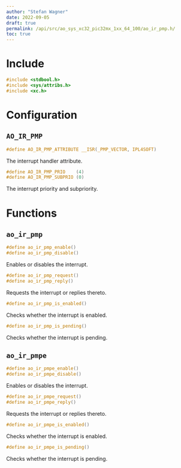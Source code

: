 ```yaml
---
author: "Stefan Wagner"
date: 2022-09-05
draft: true
permalink: /api/src/ao_sys_xc32_pic32mx_1xx_64_100/ao_ir_pmp.h/
toc: true
---
```


# Include

```c
#include <stdbool.h>
#include <sys/attribs.h>
#include <xc.h>
```

# Configuration

## `AO_IR_PMP`

```c
#define AO_IR_PMP_ATTRIBUTE __ISR(_PMP_VECTOR, IPL4SOFT)
```

The interrupt handler attribute.

```c
#define AO_IR_PMP_PRIO    (4)
#define AO_IR_PMP_SUBPRIO (0)
```

The interrupt priority and subpriority.

# Functions

## `ao_ir_pmp`

```c
#define ao_ir_pmp_enable()
#define ao_ir_pmp_disable()
```

Enables or disables the interrupt.

```c
#define ao_ir_pmp_request()
#define ao_ir_pmp_reply()
```

Requests the interrupt or replies thereto.

```c
#define ao_ir_pmp_is_enabled()
```

Checks whether the interrupt is enabled.

```c
#define ao_ir_pmp_is_pending()
```

Checks whether the interrupt is pending.

## `ao_ir_pmpe`

```c
#define ao_ir_pmpe_enable()
#define ao_ir_pmpe_disable()
```

Enables or disables the interrupt.

```c
#define ao_ir_pmpe_request()
#define ao_ir_pmpe_reply()
```

Requests the interrupt or replies thereto.

```c
#define ao_ir_pmpe_is_enabled()
```

Checks whether the interrupt is enabled.

```c
#define ao_ir_pmpe_is_pending()
```

Checks whether the interrupt is pending.
